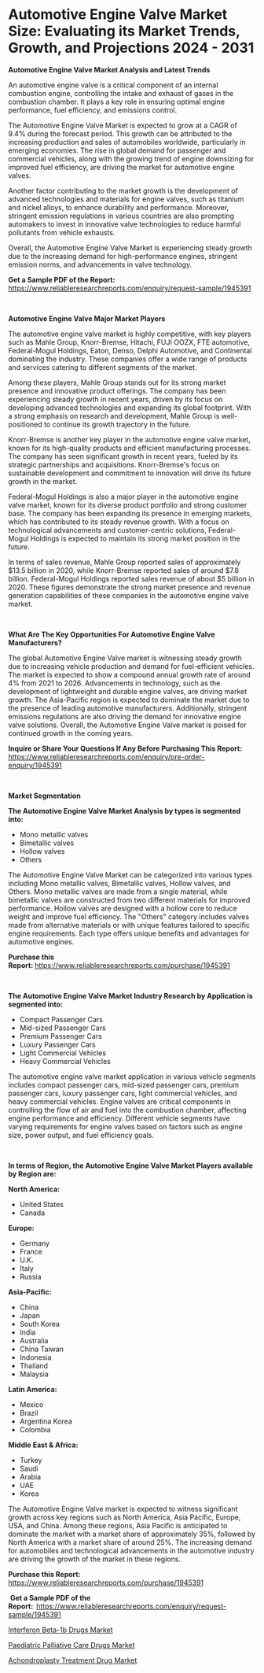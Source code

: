 <p><h1>Automotive Engine Valve Market Size: Evaluating its Market Trends, Growth, and Projections 2024 - 2031</h1></p><p><strong>Automotive Engine Valve Market Analysis and Latest Trends</strong></p>
<p><p>An automotive engine valve is a critical component of an internal combustion engine, controlling the intake and exhaust of gases in the combustion chamber. It plays a key role in ensuring optimal engine performance, fuel efficiency, and emissions control.</p><p>The Automotive Engine Valve Market is expected to grow at a CAGR of 9.4% during the forecast period. This growth can be attributed to the increasing production and sales of automobiles worldwide, particularly in emerging economies. The rise in global demand for passenger and commercial vehicles, along with the growing trend of engine downsizing for improved fuel efficiency, are driving the market for automotive engine valves.</p><p>Another factor contributing to the market growth is the development of advanced technologies and materials for engine valves, such as titanium and nickel alloys, to enhance durability and performance. Moreover, stringent emission regulations in various countries are also prompting automakers to invest in innovative valve technologies to reduce harmful pollutants from vehicle exhausts.</p><p>Overall, the Automotive Engine Valve Market is experiencing steady growth due to the increasing demand for high-performance engines, stringent emission norms, and advancements in valve technology.</p></p>
<p><strong>Get a Sample PDF of the Report:&nbsp;</strong> <a href="https://www.reliableresearchreports.com/enquiry/request-sample/1945391">https://www.reliableresearchreports.com/enquiry/request-sample/1945391</a></p>
<p>&nbsp;</p>
<p><strong>Automotive Engine Valve Major Market Players</strong></p>
<p><p>The automotive engine valve market is highly competitive, with key players such as Mahle Group, Knorr-Bremse, Hitachi, FUJI OOZX, FTE automotive, Federal-Mogul Holdings, Eaton, Denso, Delphi Automotive, and Continental dominating the industry. These companies offer a wide range of products and services catering to different segments of the market.</p><p>Among these players, Mahle Group stands out for its strong market presence and innovative product offerings. The company has been experiencing steady growth in recent years, driven by its focus on developing advanced technologies and expanding its global footprint. With a strong emphasis on research and development, Mahle Group is well-positioned to continue its growth trajectory in the future.</p><p>Knorr-Bremse is another key player in the automotive engine valve market, known for its high-quality products and efficient manufacturing processes. The company has seen significant growth in recent years, fueled by its strategic partnerships and acquisitions. Knorr-Bremse's focus on sustainable development and commitment to innovation will drive its future growth in the market.</p><p>Federal-Mogul Holdings is also a major player in the automotive engine valve market, known for its diverse product portfolio and strong customer base. The company has been expanding its presence in emerging markets, which has contributed to its steady revenue growth. With a focus on technological advancements and customer-centric solutions, Federal-Mogul Holdings is expected to maintain its strong market position in the future.</p><p>In terms of sales revenue, Mahle Group reported sales of approximately $13.5 billion in 2020, while Knorr-Bremse reported sales of around $7.8 billion. Federal-Mogul Holdings reported sales revenue of about $5 billion in 2020. These figures demonstrate the strong market presence and revenue generation capabilities of these companies in the automotive engine valve market.</p></p>
<p>&nbsp;</p>
<p><strong>What Are The Key Opportunities For Automotive Engine Valve Manufacturers?</strong></p>
<p><p>The global Automotive Engine Valve market is witnessing steady growth due to increasing vehicle production and demand for fuel-efficient vehicles. The market is expected to show a compound annual growth rate of around 4% from 2021 to 2026. Advancements in technology, such as the development of lightweight and durable engine valves, are driving market growth. The Asia-Pacific region is expected to dominate the market due to the presence of leading automotive manufacturers. Additionally, stringent emissions regulations are also driving the demand for innovative engine valve solutions. Overall, the Automotive Engine Valve market is poised for continued growth in the coming years.</p></p>
<p><strong>Inquire or Share Your Questions If Any Before Purchasing This Report:</strong> <a href="https://www.reliableresearchreports.com/enquiry/pre-order-enquiry/1945391">https://www.reliableresearchreports.com/enquiry/pre-order-enquiry/1945391</a></p>
<p>&nbsp;</p>
<p><strong>Market Segmentation</strong></p>
<p><strong>The Automotive Engine Valve Market Analysis by types is segmented into:</strong></p>
<p><ul><li>Mono metallic valves</li><li>Bimetallic valves</li><li>Hollow valves</li><li>Others</li></ul></p>
<p><p>The Automotive Engine Valve Market can be categorized into various types including Mono metallic valves, Bimetallic valves, Hollow valves, and Others. Mono metallic valves are made from a single material, while bimetallic valves are constructed from two different materials for improved performance. Hollow valves are designed with a hollow core to reduce weight and improve fuel efficiency. The "Others" category includes valves made from alternative materials or with unique features tailored to specific engine requirements. Each type offers unique benefits and advantages for automotive engines.</p></p>
<p><strong>Purchase this Report:&nbsp;</strong><a href="https://www.reliableresearchreports.com/purchase/1945391">https://www.reliableresearchreports.com/purchase/1945391</a></p>
<p>&nbsp;</p>
<p><strong>The Automotive Engine Valve Market Industry Research by Application is segmented into:</strong></p>
<p><ul><li>Compact Passenger Cars</li><li>Mid-sized Passenger Cars</li><li>Premium Passenger Cars</li><li>Luxury Passenger Cars</li><li>Light Commercial Vehicles</li><li>Heavy Commercial Vehicles</li></ul></p>
<p><p>The automotive engine valve market application in various vehicle segments includes compact passenger cars, mid-sized passenger cars, premium passenger cars, luxury passenger cars, light commercial vehicles, and heavy commercial vehicles. Engine valves are critical components in controlling the flow of air and fuel into the combustion chamber, affecting engine performance and efficiency. Different vehicle segments have varying requirements for engine valves based on factors such as engine size, power output, and fuel efficiency goals.</p></p>
<p>&nbsp;</p>
<p><strong>In terms of Region, the Automotive Engine Valve Market Players available by Region are:</strong></p>
<p>
    <p> <strong> North America: </strong>
        <ul>
            <li>United States</li>
            <li>Canada</li>
        </ul>
        </p> 
    <p> <strong> Europe: </strong>
        <ul>
            <li>Germany</li>
            <li>France</li>
            <li>U.K.</li>
            <li>Italy</li>
            <li>Russia</li>
        </ul>
        </p> 
    <p> <strong> Asia-Pacific: </strong>
        <ul>
            <li>China</li>
            <li>Japan</li>
            <li>South Korea</li>
            <li>India</li>
            <li>Australia</li>
            <li>China Taiwan</li>
            <li>Indonesia</li>
            <li>Thailand</li>
            <li>Malaysia</li>
        </ul>
        </p> 
    <p> <strong> Latin America: </strong>
        <ul>
            <li>Mexico</li>
            <li>Brazil</li>
            <li>Argentina Korea</li>
            <li>Colombia</li>
        </ul>
        </p> 
    <p> <strong> Middle East & Africa: </strong>
        <ul>
            <li>Turkey</li>
            <li>Saudi</li>
            <li>Arabia</li>
            <li>UAE</li>
            <li>Korea</li>
        </ul>
    </p>
    </p>
<p><p>The Automotive Engine Valve market is expected to witness significant growth across key regions such as North America, Asia Pacific, Europe, USA, and China. Among these regions, Asia Pacific is anticipated to dominate the market with a market share of approximately 35%, followed by North America with a market share of around 25%. The increasing demand for automobiles and technological advancements in the automotive industry are driving the growth of the market in these regions.</p></p>
<p><strong>Purchase this Report: </strong><a href="https://www.reliableresearchreports.com/purchase/1945391">https://www.reliableresearchreports.com/purchase/1945391</a></p>
<p>&nbsp;<strong>Get a Sample PDF of the Report:&nbsp;&nbsp;</strong><a href="https://www.reliableresearchreports.com/enquiry/request-sample/1945391">https://www.reliableresearchreports.com/enquiry/request-sample/1945391</a></p>
<p><strong></strong></p>
<p><p><a href="https://view.publitas.com/reportprime-1/global-interferon-beta-1b-drugs-market-size-and-market-trends-insights-and-projections-from-2023-to-2030/">Interferon Beta-1b Drugs Market</a></p><p><a href="https://view.publitas.com/reportprime-1/paediatric-palliative-care-drugs-market-research-report-unlocks-analysis-on-the-market-financial-status-market-size-and-market-revenue-upto-2030/">Paediatric Palliative Care Drugs Market</a></p><p><a href="https://view.publitas.com/reportprime-1/achondroplasty-treatment-drug-market-size-reflecting-a-forecast-till-2030-market-by-type-by-application-and-by-geography/">Achondroplasty Treatment Drug Market</a></p></p>
